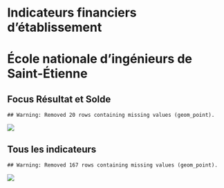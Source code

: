 Indicateurs financiers d’établissement
================

# École nationale d’ingénieurs de Saint-Étienne

## Focus Résultat et Solde

    ## Warning: Removed 20 rows containing missing values (geom_point).

![](/home/julien/repo/cpesr/RFC/Finances/Etablissements/école_nationale_d_ingénieurs_de_saint_étienne_files/figure-gfm/etab.focus-1.png)<!-- -->

## Tous les indicateurs

    ## Warning: Removed 167 rows containing missing values (geom_point).

![](/home/julien/repo/cpesr/RFC/Finances/Etablissements/école_nationale_d_ingénieurs_de_saint_étienne_files/figure-gfm/etab-1.png)<!-- -->
